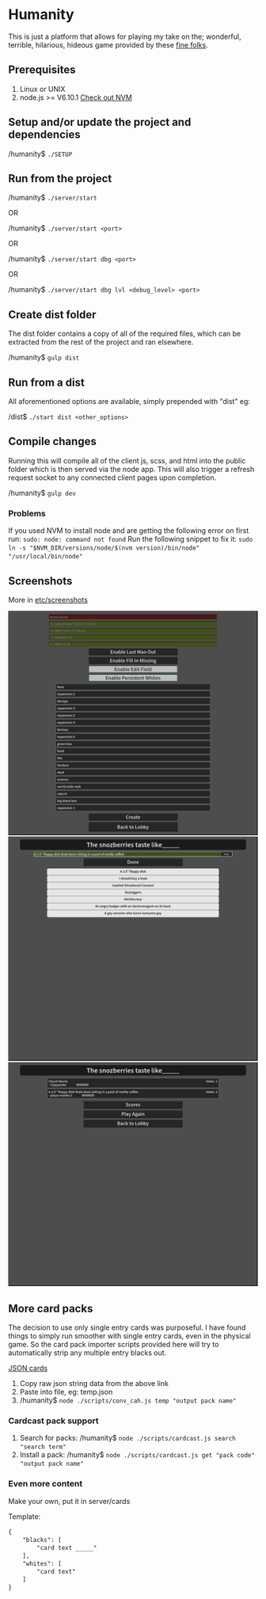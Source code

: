 # Humanity

This is just a platform that allows for playing my take on the; wonderful, terrible, hilarious, hideous game provided by these [fine folks](https://cardsagainsthumanity.com/).

## Prerequisites

1. Linux or UNIX
2. node.js >= V6.10.1 [Check out NVM](https://github.com/creationix/nvm)


## Setup and/or update the project and dependencies

/humanity$ ```./SETUP```


## Run from the project

/humanity$ ```./server/start```

OR

/humanity$ ```./server/start <port>```

OR

/humanity$ ```./server/start dbg <port>```

OR

/humanity$ ```./server/start dbg lvl <debug_level> <port>```


## Create dist folder

The dist folder contains a copy of all of the required files, which can be extracted from the rest of the project and ran elsewhere.

/humanity$ ```gulp dist```


## Run from a dist

All aforementioned options are available, simply prepended with "dist" eg:

/dist$ ```./start dist <other_options>```


## Compile changes

Running this will compile all of the client js, scss, and html into the public folder which is then served via the node app. This will also trigger a refresh request socket to any connected client pages upon completion.

/humanity$ ```gulp dev```

### Problems

If you used NVM to install node and are getting the following error on first run: ```sudo: node: command not found```
Run the following snippet to fix it: ```sudo ln -s "$NVM_DIR/versions/node/$(nvm version)/bin/node" "/usr/local/bin/node"```


## Screenshots

More in [etc/screenshots](https://github.com/fatlard1993/humanity/tree/master/etc/screenshots)

![lobby_new_game](./etc/screenshots/lobby_new_game.png)
![player_enter_submission](./etc/screenshots/player_enter_submission.png)
![player_vote_results](./etc/screenshots/player_vote_results.png)


## More card packs

The decision to use only single entry cards was purposeful. I have found things to simply run smoother with single entry cards, even in the physical game. So the card pack importer scripts provided here will try to automatically strip any multiple entry blacks out.

[JSON cards](https://www.crhallberg.com/cah/)

1. Copy raw json string data from the above link
2. Paste into file, eg: temp.json
3. /humanity$ ```node ./scripts/conv_cah.js temp "output pack name"```

### Cardcast pack support

1. Search for packs: /humanity$ ```node ./scripts/cardcast.js search "search term"```
2. Install a pack: /humanity$ ```node ./scripts/cardcast.js get "pack code" "output pack name"```

### Even more content

Make your own, put it in server/cards

Template:

```
{
	"blacks": [
		"card text _____"
	],
	"whites": [
		"card text"
	]
}
```